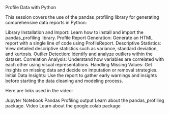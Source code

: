 Profile Data with Python

This session covers the use of the pandas_profiling library for generating comprehensive data reports in Python:

Library Installation and Import: Learn how to install and import the pandas_profiling library.
Profile Report Generation: Generate an HTML report with a single line of code using ProfileReport.
Descriptive Statistics: View detailed descriptive statistics such as variance, standard deviation, and kurtosis.
Outlier Detection: Identify and analyze outliers within the dataset.
Correlation Analysis: Understand how variables are correlated with each other using visual representations.
Handling Missing Values: Get insights on missing data and decide on imputation or removal strategies.
Initial Data Insights: Use the report to gather early warnings and insights before starting the data cleaning and modeling process.

Here are links used in the video:

Jupyter Notebook
Pandas Profiling output
Learn about the pandas_profiling package. Video
Learn about the google.colab package